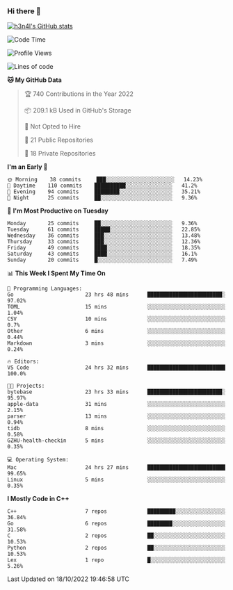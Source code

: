 ### Hi there 👋

[![h3n4l's GitHub stats](https://github-readme-stats.vercel.app/api?username=h3n4l&count_private=true&show_icons=true&theme=radical)](https://github.com/h3n4l/github-readme-stats)

<!--START_SECTION:waka-->
![Code Time](http://img.shields.io/badge/Code%20Time-766%20hrs%2043%20mins-blue)

![Profile Views](http://img.shields.io/badge/Profile%20Views-7-blue)

![Lines of code](https://img.shields.io/badge/From%20Hello%20World%20I%27ve%20Written-44%20Thousand%20lines%20of%20code-blue)

**🐱 My GitHub Data** 

> 🏆 740 Contributions in the Year 2022
 > 
> 📦 209.1 kB Used in GitHub's Storage 
 > 
> 🚫 Not Opted to Hire
 > 
> 📜 21 Public Repositories 
 > 
> 🔑 18 Private Repositories  
 > 
**I'm an Early 🐤** 

```text
🌞 Morning    38 commits     ███░░░░░░░░░░░░░░░░░░░░░░   14.23% 
🌆 Daytime    110 commits    ██████████░░░░░░░░░░░░░░░   41.2% 
🌃 Evening    94 commits     ████████░░░░░░░░░░░░░░░░░   35.21% 
🌙 Night      25 commits     ██░░░░░░░░░░░░░░░░░░░░░░░   9.36%

```
📅 **I'm Most Productive on Tuesday** 

```text
Monday       25 commits     ██░░░░░░░░░░░░░░░░░░░░░░░   9.36% 
Tuesday      61 commits     █████░░░░░░░░░░░░░░░░░░░░   22.85% 
Wednesday    36 commits     ███░░░░░░░░░░░░░░░░░░░░░░   13.48% 
Thursday     33 commits     ███░░░░░░░░░░░░░░░░░░░░░░   12.36% 
Friday       49 commits     ████░░░░░░░░░░░░░░░░░░░░░   18.35% 
Saturday     43 commits     ████░░░░░░░░░░░░░░░░░░░░░   16.1% 
Sunday       20 commits     █░░░░░░░░░░░░░░░░░░░░░░░░   7.49%

```


📊 **This Week I Spent My Time On** 

```text
💬 Programming Languages: 
Go                       23 hrs 48 mins      ████████████████████████░   97.02% 
TOML                     15 mins             ░░░░░░░░░░░░░░░░░░░░░░░░░   1.04% 
CSV                      10 mins             ░░░░░░░░░░░░░░░░░░░░░░░░░   0.7% 
Other                    6 mins              ░░░░░░░░░░░░░░░░░░░░░░░░░   0.44% 
Markdown                 3 mins              ░░░░░░░░░░░░░░░░░░░░░░░░░   0.24%

🔥 Editors: 
VS Code                  24 hrs 32 mins      █████████████████████████   100.0%

🐱‍💻 Projects: 
bytebase                 23 hrs 33 mins      ████████████████████████░   95.97% 
apple-data               31 mins             ░░░░░░░░░░░░░░░░░░░░░░░░░   2.15% 
parser                   13 mins             ░░░░░░░░░░░░░░░░░░░░░░░░░   0.94% 
tidb                     8 mins              ░░░░░░░░░░░░░░░░░░░░░░░░░   0.58% 
GZHU-health-checkin      5 mins              ░░░░░░░░░░░░░░░░░░░░░░░░░   0.35%

💻 Operating System: 
Mac                      24 hrs 27 mins      █████████████████████████   99.65% 
Linux                    5 mins              ░░░░░░░░░░░░░░░░░░░░░░░░░   0.35%

```

**I Mostly Code in C++** 

```text
C++                      7 repos             █████████░░░░░░░░░░░░░░░░   36.84% 
Go                       6 repos             ████████░░░░░░░░░░░░░░░░░   31.58% 
C                        2 repos             ██░░░░░░░░░░░░░░░░░░░░░░░   10.53% 
Python                   2 repos             ██░░░░░░░░░░░░░░░░░░░░░░░   10.53% 
Lex                      1 repo              █░░░░░░░░░░░░░░░░░░░░░░░░   5.26%

```



 Last Updated on 18/10/2022 19:46:58 UTC
<!--END_SECTION:waka-->

